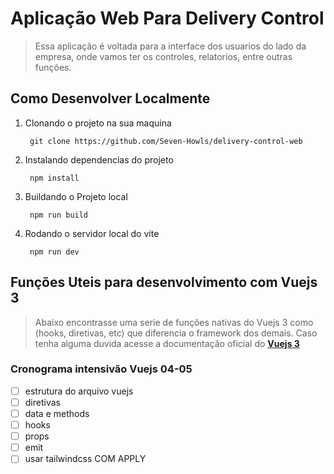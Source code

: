 # Aplicação Web Para Delivery Control
  >Essa aplicação é voltada para a interface dos usuarios do lado da empresa, onde vamos ter os controles, relatorios, entre outras funções.

## Como Desenvolver Localmente
  1. Clonando o projeto na sua maquina
     ```
      git clone https://github.com/Seven-Howls/delivery-control-web
     ```
  2. Instalando dependencias do projeto
     ```
      npm install
     ```
  3. Buildando o Projeto local
     ```
      npm run build
     ```
  4. Rodando o servidor local do vite
     ```
      npm run dev
     ```

## Funções Uteis para desenvolvimento com Vuejs 3
  > Abaixo encontrasse uma serie de funções nativas do Vuejs 3 como (hooks, diretivas, etc) que diferencia o framework dos demais. Caso tenha alguma duvida acesse a documentação oficial do **[Vuejs 3](https://vuejs.org/guide/introduction)**


### Cronograma intensivão Vuejs 04-05
  - [ ] estrutura do arquivo vuejs
  - [ ] diretivas
  - [ ] data e methods
  - [ ] hooks
  - [ ] props
  - [ ] emit
  - [ ] usar tailwindcss COM APPLY 
